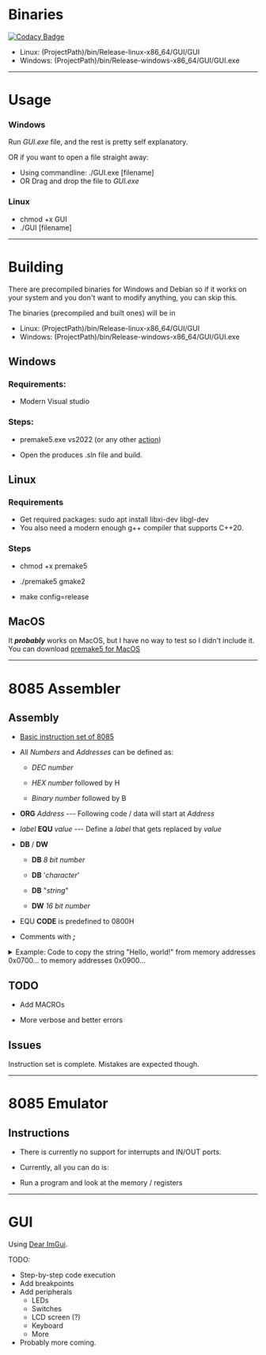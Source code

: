 # Binaries

[![Codacy Badge](https://api.codacy.com/project/badge/Grade/42d5d2deb6a442cfa587e825724bbe7e)](https://app.codacy.com/gh/FunIsDangerous/8085_emulator?utm_source=github.com&utm_medium=referral&utm_content=FunIsDangerous/8085_emulator&utm_campaign=Badge_Grade_Settings)

- Linux: (ProjectPath)/bin/Release-linux-x86_64/GUI/GUI
- Windows: (ProjectPath)/bin/Release-windows-x86_64/GUI/GUI.exe

---

# Usage

### Windows
Run *GUI.exe* file, and the rest is pretty self explanatory.

OR if you want to open a file straight away:
- Using commandline: ./GUI.exe [filename]
- OR Drag and drop the file to *GUI.exe*

### Linux
- chmod +x GUI
- ./GUI [filename]


---
# Building

  

There are precompiled binaries for Windows and Debian so if it works on your system and you don't want to modify anything, you can skip this.

The binaries (precompiled and built ones) will be in
- Linux: (ProjectPath)/bin/Release-linux-x86_64/GUI/GUI
- Windows: (ProjectPath)/bin/Release-windows-x86_64/GUI/GUI.exe

## Windows

  

### Requirements:
- Modern Visual studio
  
### Steps:

- premake5.exe vs2022 (or any other [action](https://premake.github.io/docs/using-premake))

- Open the produces .sln file and build.

  

## Linux

  ### Requirements
  - Get required packages: sudo apt install libxi-dev libgl-dev
  - You also need a modern enough g++ compiler that supports C++20.

### Steps

- chmod +x premake5

- ./premake5 gmake2

- make config=release

  

## MacOS

  

It ***probably*** works on MacOS, but I have no way to test so I didn't include it. You can download [premake5 for MacOS](https://premake.github.io/download/)

  

---  

# 8085 Assembler

  

## Assembly

  

- [Basic instruction set of 8085](https://www.tutorialspoint.com/microprocessor/microprocessor_8085_instruction_sets.htm)

  

- All *Numbers* and *Addresses* can be defined as:

	-  *DEC number*

	-  *HEX number* followed by H

	-  *Binary number* followed by B
  

-  **ORG**  *Address* --- Following code / data will start at *Address*

  

-  *label*  **EQU**  *value* --- Define a *label* that gets replaced by *value*

  

-  **DB** / **DW**

	-  **DB**  *8 bit number*

	-  **DB** '*character*'

	-  **DB** "*string*"

	-  **DW**  *16 bit number*

  

- EQU **CODE** is predefined to 0800H

  

- Comments with ***;***

  

<details>

<summary>Example: Code to copy the string "Hello, world!" from memory addresses 0x0700... to memory addresses 0x0900...</summary>

  

```asm

ORG 0700H ; All data from below will start at address 0x0700

  

DB "Hello, world!"

  

ORG CODE ; Code execution begins at 0x0800

  

MVI A, 0

  

MVI H, 09H ; HL = 0x0900

MVI L, 0

  

MVI D, 07 ; DE = 0x0700

MVI E, 0

  

loop1:

XCHG ; Get the 0x0700... to HL

  

MOV A,M ; Get the letter into A

XCHG ; Get HL back to 0x0900... space

MOV M,A ; Save A there

INX H ; Increase to 0x0901...

INX D ; Increase to 0x0701...

CPI 00h ; if A = 0, means we hit '\0' and we're done.

JNZ loop1

  

HLT

```

</details>

  
  

## TODO

  

- Add MACROs

- More verbose and better errors

  

## Issues

Instruction set is complete. Mistakes are expected though.

  

---

  
  

# 8085 Emulator

  

## Instructions

- There is currently no support for interrupts and IN/OUT ports.

- Currently, all you can do is:

- Run a program and look at the memory / registers

  

---

  
  

# GUI
Using [Dear ImGui](https://github.com/ocornut/imgui). 
 
 TODO:
 - Step-by-step code execution
 - Add breakpoints
 - Add peripherals
 	- LEDs
 	- Switches
 	- LCD screen (?)
 	- Keyboard
 	- More
 - Probably more coming.
 
